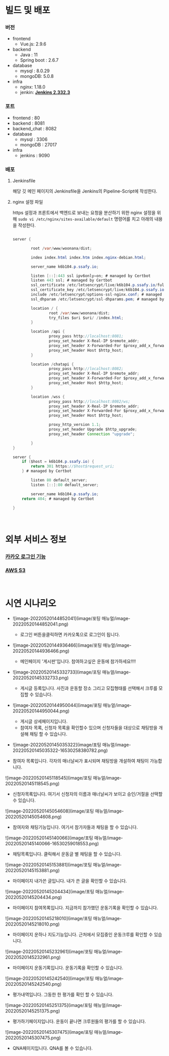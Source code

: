 # **빌드 및 배포**

### 버전

- frontend
  - Vue.js: 2.9.6
- backend
  - Java : 11
  - Spring boot : 2.6.7
- database
  - mysql : 8.0.29
  - mongoDB: 5.0.8
- infra
  - nginx: 1.18.0
  - jenkin: **[Jenkins 2.332.3](https://www.jenkins.io/)**

### 포트

- frontend : 80
- backend : 8081
- backend_chat : 8082
- database
  - mysql : 3306
  - mongoDB : 27017
- infra
  - jenkins : 9090

### 배포

1. Jenkinsfile

   해당 깃 메인 페이지의 Jenkinsfile을 Jenkins의 Pipeline-Script에 작성한다.

2. nginx 설정 파일

   https 설정과 프론트에서 백엔드로 보내는 요청을 분산하기 위한 nginx 설정을 위해 `sudo vi /etc/nginx/sites-available/default` 명령어를 치고 아래의 내용을 작성한다.

   ```java
   
   server {
   
           root /var/www/woonana/dist;
   
           index index.html index.htm index.nginx-debian.html;
   
           server_name k6b104.p.ssafy.io;
   
           listen [::]:443 ssl ipv6only=on; # managed by Certbot
           listen 443 ssl; # managed by Certbot
           ssl_certificate /etc/letsencrypt/live/k6b104.p.ssafy.io/fullchain.pem; # managed by Certbot
           ssl_certificate_key /etc/letsencrypt/live/k6b104.p.ssafy.io/privkey.pem; # managed by Certbot
           include /etc/letsencrypt/options-ssl-nginx.conf; # managed by Certbot
           ssl_dhparam /etc/letsencrypt/ssl-dhparams.pem; # managed by Certbot
   
           location / {
                   root /var/www/woonana/dist;
                   try_files $uri $uri/ /index.html;
           }
   
           location /api {
                   proxy_pass http://localhost:8081;
                   proxy_set_header X-Real-IP $remote_addr;
                   proxy_set_header X-Forwarded-For $proxy_add_x_forwarded_for;
                   proxy_set_header Host $http_host;
           }
   
           location /chatapi {
                   proxy_pass http://localhost:8082;
                   proxy_set_header X-Real-IP $remote_addr;
                   proxy_set_header X-Forwarded-For $proxy_add_x_forwarded_for;
                   proxy_set_header Host $http_host;
           }
   
           location /wss {
                   proxy_pass http://localhost:8082/ws;
                   proxy_set_header X-Real-IP $remote_addr;
                   proxy_set_header X-Forwarded-For $proxy_add_x_forwarded_for;
                   proxy_set_header Host $http_host;
   
                   proxy_http_version 1.1;
                   proxy_set_header Upgrade $http_upgrade;
                   proxy_set_header Connection "upgrade";
   
           }
   }
   
   server {
       if ($host = k6b104.p.ssafy.io) {
           return 301 https://$host$request_uri;
       } # managed by Certbot
   
           listen 80 default_server;
           listen [::]:80 default_server;
   
           server_name k6b104.p.ssafy.io;
       return 404; # managed by Certbot
   
   }
   ```

   &nbsp;

# **외부 서비스 정보**

### [카카오 로그인 기능](https://developers.kakao.com/docs/latest/ko/kakaologin/common)

### **[AWS S3](https://aws.amazon.com/ko/s3/)**

&nbsp;

# **시연 시나리오**

* ![image-20220520144852041](image/포팅 매뉴얼/image-20220520144852041.png)
  * 로그인 버튼을클릭하면 카카오톡으로 로그인이 됩니다.	

* ![image-20220520144936466](image/포팅 매뉴얼/image-20220520144936466.png)
  * 메인페이지 '게시판'입니다. 참여하고싶은 운동에 참가하세요!!!!

* ![image-20220520145332733](image/포팅 매뉴얼/image-20220520145332733.png)
  * 게시글 등록입니다. 사진과 운동할 장소 그리고 모집형태를 선택해서 크루를 모집할 수 있습니다.

* ![image-20220520144950044](image/포팅 매뉴얼/image-20220520144950044.png)
  * 게시글 상세페이지입니다.
  * 참여자 목록, 신청자 목록을 확인할수 있으며 신청자들을 대상으로 채팅방을 개설해 채팅 할 수 있습니다.

* ![image-20220520145035322](image/포팅 매뉴얼/image-20220520145035322-16530258380782.png)
* 참여자 목록입니다. 각자의 매너날씨가 표시되며 채팅방을 개설하여 채팅이 가능합니다.

![image-20220520145118545](image/포팅 매뉴얼/image-20220520145118545.png)

* 신청자목록입니다. 여기서 신청자의 이름과 매너날씨가 보이고 승인/거절을 선택할 수 있습니다.

![image-20220520145054608](image/포팅 매뉴얼/image-20220520145054608.png)

* 참여자와 채팅기능입니다. 여기서 참가자들과 채팅을 할 수 있습니다.

![image-20220520145140066](image/포팅 매뉴얼/image-20220520145140066-16530259018553.png)

* 채팅목록입니다. 클릭해서 운동글 별 채팅을 할 수 있습니다.

![image-20220520145153881](image/포팅 매뉴얼/image-20220520145153881.png)

* 마이페이지 내가쓴 글입니다. 내가 쓴 글을 확인할 수 있습니다.

![image-20220520145204434](image/포팅 매뉴얼/image-20220520145204434.png)

* 마이페이지 참여목록입니다. 지금까지 참가했던 운동기록을 확인할 수 있습니다.

![image-20220520145218010](image/포팅 매뉴얼/image-20220520145218010.png)

* 마이페이지 운하나 지도기능입니다. 근처에서 모집중인 운동크루를 확인할 수 있습니다.

![image-20220520145232961](image/포팅 매뉴얼/image-20220520145232961.png)

* 마이페이지 운동기록입니다. 운동기록을 확인할 수 있습니다.

![image-20220520145242540](image/포팅 매뉴얼/image-20220520145242540.png)

* 평가내역입니다. 그동한 한 평가를 확인 할 수 있습니다.

![image-20220520145251375](image/포팅 매뉴얼/image-20220520145251375.png)

* 평가하기페이지입니다. 운동이 끝나면 크루원들의 평가를 할 수 있습니다.

![image-20220520145307475](image/포팅 매뉴얼/image-20220520145307475.png)

* QNA페이지입니다. QNA를 볼 수 있습니다.
